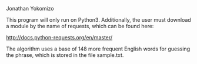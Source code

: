 Jonathan Yokomizo

This program will only run on Python3. Additionally, the user must download a module by the
name of requests, which can be found here:

http://docs.python-requests.org/en/master/

The algorithm uses a base of 148 more frequent English words for guessing the phrase, which is
stored in the file sample.txt.